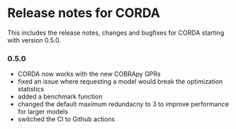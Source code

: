 # Release notes for CORDA

This includes the release notes, changes and bugfixes for CORDA starting with version
0.5.0.

### 0.5.0

- CORDA now works with the new COBRApy GPRs
- fixed an issue where requesting a model would break the optimization statistics
- added a benchmark function
- changed the default maximum redundacny to 3 to improve performance for larger models
- switched the CI to Github actions
